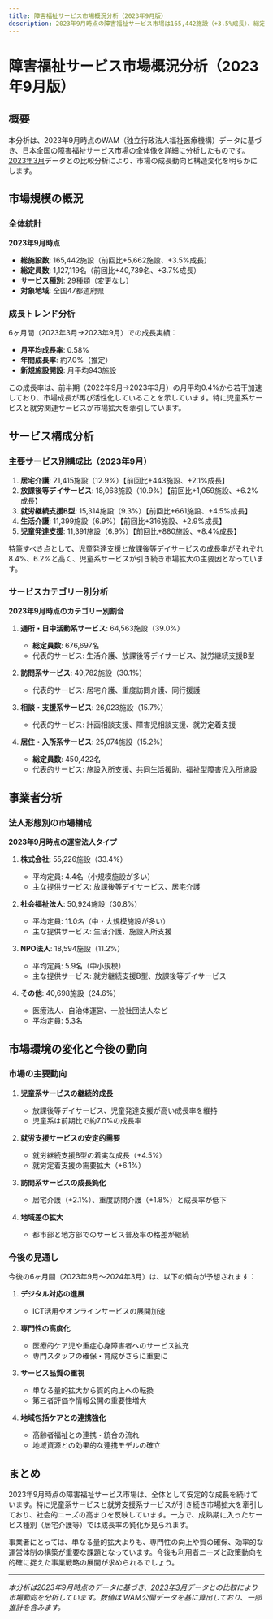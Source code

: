 ```yaml
---
title: 障害福祉サービス市場概況分析（2023年9月版）
description: 2023年9月時点の障害福祉サービス市場は165,442施設（+3.5%成長）、総定員数1,127,119名（+3.7%成長）に拡大。月平均0.58%の成長率で前期より加速。児童系サービスが高成長を持続し、株式会社のシェアが拡大中。大阪府が引き続き最多施設数を保持。
---
```


# 障害福祉サービス市場概況分析（2023年9月版）

## 概要

本分析は、2023年9月時点のWAM（独立行政法人福祉医療機構）データに基づき、日本全国の障害福祉サービス市場の全体像を詳細に分析したものです。[2023年3月](/articles/202303/01-market-overview)データとの比較分析により、市場の成長動向と構造変化を明らかにします。

## 市場規模の概況

### 全体統計

**2023年9月時点**
- **総施設数**: 165,442施設（前回比+5,662施設、+3.5%成長）
- **総定員数**: 1,127,119名（前回比+40,739名、+3.7%成長）
- **サービス種別**: 29種類（変更なし）
- **対象地域**: 全国47都道府県

### 成長トレンド分析

6ヶ月間（2023年3月→2023年9月）での成長実績：

- **月平均成長率**: 0.58%
- **年間成長率**: 約7.0%（推定）
- **新規施設開設**: 月平均943施設

この成長率は、前半期（2022年9月→2023年3月）の月平均0.4%から若干加速しており、市場成長が再び活性化していることを示しています。特に児童系サービスと就労関連サービスが市場拡大を牽引しています。

## サービス構成分析

### 主要サービス別構成比（2023年9月）

1. **居宅介護**: 21,415施設（12.9%）【前回比+443施設、+2.1%成長】
2. **放課後等デイサービス**: 18,063施設（10.9%）【前回比+1,059施設、+6.2%成長】
3. **就労継続支援B型**: 15,314施設（9.3%）【前回比+661施設、+4.5%成長】
4. **生活介護**: 11,399施設（6.9%）【前回比+316施設、+2.9%成長】
5. **児童発達支援**: 11,391施設（6.9%）【前回比+880施設、+8.4%成長】

特筆すべき点として、児童発達支援と放課後等デイサービスの成長率がそれぞれ8.4%、6.2%と高く、児童系サービスが引き続き市場拡大の主要因となっています。

### サービスカテゴリー別分析

**2023年9月時点のカテゴリー別割合**

1. **通所・日中活動系サービス**: 64,563施設（39.0%）
   - **総定員数**: 676,697名
   - 代表的サービス: 生活介護、放課後等デイサービス、就労継続支援B型

2. **訪問系サービス**: 49,782施設（30.1%）
   - 代表的サービス: 居宅介護、重度訪問介護、同行援護

3. **相談・支援系サービス**: 26,023施設（15.7%）
   - 代表的サービス: 計画相談支援、障害児相談支援、就労定着支援

4. **居住・入所系サービス**: 25,074施設（15.2%）
   - **総定員数**: 450,422名
   - 代表的サービス: 施設入所支援、共同生活援助、福祉型障害児入所施設

## 事業者分析

### 法人形態別の市場構成

**2023年9月時点の運営法人タイプ**

1. **株式会社**: 55,226施設（33.4%）
   - 平均定員: 4.4名（小規模施設が多い）
   - 主な提供サービス: 放課後等デイサービス、居宅介護

2. **社会福祉法人**: 50,924施設（30.8%）
   - 平均定員: 11.0名（中・大規模施設が多い）
   - 主な提供サービス: 生活介護、施設入所支援

3. **NPO法人**: 18,594施設（11.2%）
   - 平均定員: 5.9名（中小規模）
   - 主な提供サービス: 就労継続支援B型、放課後等デイサービス

4. **その他**: 40,698施設（24.6%）
   - 医療法人、自治体運営、一般社団法人など
   - 平均定員: 5.3名

## 市場環境の変化と今後の動向

### 市場の主要動向

1. **児童系サービスの継続的成長**
   - 放課後等デイサービス、児童発達支援が高い成長率を維持
   - 児童系は前期比で約7.0%の成長率

2. **就労支援サービスの安定的需要**
   - 就労継続支援B型の着実な成長（+4.5%）
   - 就労定着支援の需要拡大（+6.1%）

3. **訪問系サービスの成長鈍化**
   - 居宅介護（+2.1%）、重度訪問介護（+1.8%）と成長率が低下

4. **地域差の拡大**
   - 都市部と地方部でのサービス普及率の格差が継続

### 今後の見通し

今後の6ヶ月間（2023年9月〜2024年3月）は、以下の傾向が予想されます：

1. **デジタル対応の進展**
   - ICT活用やオンラインサービスの展開加速

2. **専門性の高度化**
   - 医療的ケア児や重症心身障害者へのサービス拡充
   - 専門スタッフの確保・育成がさらに重要に

3. **サービス品質の重視**
   - 単なる量的拡大から質的向上への転換
   - 第三者評価や情報公開の重要性増大

4. **地域包括ケアとの連携強化**
   - 高齢者福祉との連携・統合の流れ
   - 地域資源との効果的な連携モデルの確立

## まとめ

2023年9月時点の障害福祉サービス市場は、全体として安定的な成長を続けています。特に児童系サービスと就労支援系サービスが引き続き市場拡大を牽引しており、社会的ニーズの高まりを反映しています。一方で、成熟期に入ったサービス種別（居宅介護等）では成長率の鈍化が見られます。

事業者にとっては、単なる量的拡大よりも、専門性の向上や質の確保、効率的な運営体制の構築が重要な課題となっています。今後も利用者ニーズと政策動向を的確に捉えた事業戦略の展開が求められるでしょう。

---

*本分析は2023年9月時点のデータに基づき、[2023年3月](/articles/202303/01-market-overview)データとの比較により市場動向を分析しています。数値は WAM公開データを基に算出しており、一部推計を含みます。*
